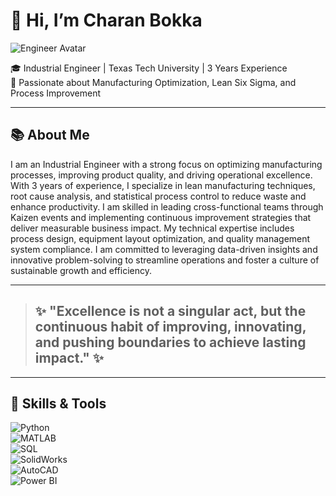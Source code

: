 # 👋 Hi, I’m Charan Bokka

![Engineer Avatar](https://cdn-icons-png.flaticon.com/512/1995/1995574.png)  

🎓 Industrial Engineer | Texas Tech University | 3 Years Experience  
🚀 Passionate about Manufacturing Optimization, Lean Six Sigma, and Process Improvement  

---

## 📚 About Me  
I am an Industrial Engineer with a strong focus on optimizing manufacturing processes, improving product quality, and driving operational excellence. With 3 years of experience, I specialize in lean manufacturing techniques, root cause analysis, and statistical process control to reduce waste and enhance productivity. I am skilled in leading cross-functional teams through Kaizen events and implementing continuous improvement strategies that deliver measurable business impact. My technical expertise includes process design, equipment layout optimization, and quality management system compliance. I am committed to leveraging data-driven insights and innovative problem-solving to streamline operations and foster a culture of sustainable growth and efficiency.

---

> ## ✨ **"Excellence is not a singular act, but the continuous habit of improving, innovating, and pushing boundaries to achieve lasting impact."** ✨

---

## 🔧 Skills & Tools  
![Python](https://img.shields.io/badge/Python-3776AB?style=flat&logo=python&logoColor=white)  
![MATLAB](https://img.shields.io/badge/MATLAB-F47F20?style=flat&logo=matlab&logoColor=white)  
![SQL](https://img.shields.io/badge/SQL-4479A1?style=flat&logo=postgresql&logoColor=white)  
![SolidWorks](https://img.shields.io/badge/SolidWorks-1E90FF?style=flat&logo=solidworks&logoColor=white)  
![AutoCAD](https://img.shields.io/badge/AutoCAD-E34F26?style=flat&logo=autodesk&logoColor=white)  
![Power BI](https://img.shields.io/badge/Power_BI-F2C8_)
